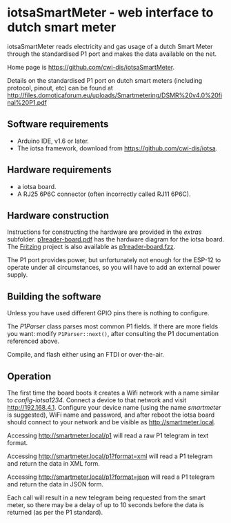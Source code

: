 # iotsaSmartMeter - web interface to dutch smart meter

iotsaSmartMeter reads electricity and gas usage of a dutch Smart Meter through the standardised P1 port and makes the data available on the net.

Home page is <https://github.com/cwi-dis/iotsaSmartMeter>.

Details on the standardised P1 port on dutch smart meters (including protocol, pinout, etc) can be found at <http://files.domoticaforum.eu/uploads/Smartmetering/DSMR%20v4.0%20final%20P1.pdf>
## Software requirements

* Arduino IDE, v1.6 or later.
* The iotsa framework, download from <https://github.com/cwi-dis/iotsa>.

## Hardware requirements

* a iotsa board.
* A RJ25 6P6C connector (often incorrectly called RJ11 6P6C).

## Hardware construction

Instructions for constructing the hardware are provided in the _extras_ subfolder. [p1reader-board.pdf](extras/p1reader-board.pdf) has the hardware diagram for the iotsa board. The [Fritzing](http://fritzing.org/home/) project is also available as [p1reader-board.fzz](extras/p1reader-board.fzz).

The P1 port provides power, but unfortunately not enough for the ESP-12 to operate under all circumstances, so you will have to add an external power supply.

## Building the software

Unless you have used different GPIO pins there is nothing to configure.

The _P1Parser_ class parses most common P1 fields. If there are more fields you want: modify `P1Parser::next()`, after consulting the P1 documentation referenced above.

Compile, and flash either using an FTDI or over-the-air.

## Operation

The first time the board boots it creates a Wifi network with a name similar to _config-iotsa1234_.  Connect a device to that network and visit <http://192.168.4.1>. Configure your device name (using the name _smartmeter_ is suggested), WiFi name and password, and after reboot the iotsa board should connect to your network and be visible as <http://smartmeter.local>.

Accessing <http://smartmeter.local/p1> will read a raw P1 telegram in text format.

Accessing <http://smartmeter.local/p1?format=xml> will read a P1 telegram and return the data in XML form.

Accessing <http://smartmeter.local/p1?format=json> will read a P1 telegram and return the data in JSON form.

Each call will result in a new telegram being requested from the smart meter, so there may be a delay of up to 10 seconds before the data is returned (as per the P1 standard).